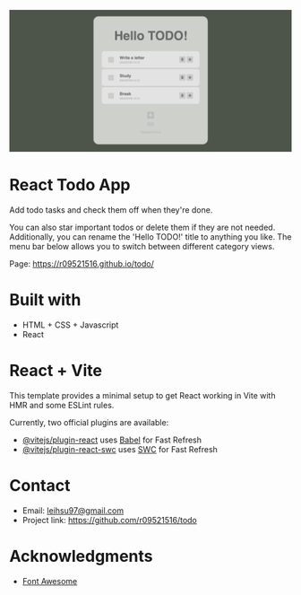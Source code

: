 ![banner img](banner.png)

# React Todo App

Add todo tasks and check them off when they're done. 

You can also star important todos or delete them if they are not needed. Additionally, you can rename the 'Hello TODO!' title to anything you like. The menu bar below allows you to switch between different category views.

Page: https://r09521516.github.io/todo/

# Built with

- HTML + CSS + Javascript
- React

# React + Vite

This template provides a minimal setup to get React working in Vite with HMR and some ESLint rules.

Currently, two official plugins are available:

- [@vitejs/plugin-react](https://github.com/vitejs/vite-plugin-react/blob/main/packages/plugin-react/README.md) uses [Babel](https://babeljs.io/) for Fast Refresh
- [@vitejs/plugin-react-swc](https://github.com/vitejs/vite-plugin-react-swc) uses [SWC](https://swc.rs/) for Fast Refresh

# Contact

- Email: leihsu97@gmail.com
- Project link: https://github.com/r09521516/todo

# Acknowledgments

- [Font Awesome](https://fontawesome.com/start)
